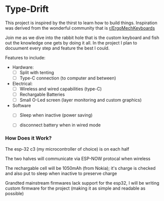 # Type-Drift

This project is inspired by the thirst to learn how to build things. Inspiration was derived from the wonderful community that is [r/ErgoMechKeyboards](https://www.reddit.com/r/ErgoMechKeyboards/)

Join me as we dive into the rabbit hole that is the custom keyboard and fish out the knowledge one gets by doing it all. In the project I plan to docuument every step and feature the best I could.

Features to include:
- Hardware:
  - [ ] Split with tenting
  - [ ] Type-C connection (to computer and between)
- Electrical:
  - [ ] Wireless and wired capabilities (type-C)
  - [ ] Rechargable Batteries
  - [ ] Small O-Led screen (layer monitoring and custom graphics)
- Software
  - [ ] Sleep when inactive (power saving)
  - [ ] disconnect battery when in wired mode
  

### How Does it Work?
The esp-32 c3 (my microcontroller of choice) is on each half

The two halves will communicate via ESP-NOW protocal when wireless

The rechargable cell will be 1050mAh (from Nokia); it's charge is checked and also put to sleep when inactive to preserve charge




Grandted mainstream firmwares lack support for the esp32, I will be writing custom firmware for the project (making it as simple and readable as possible)
